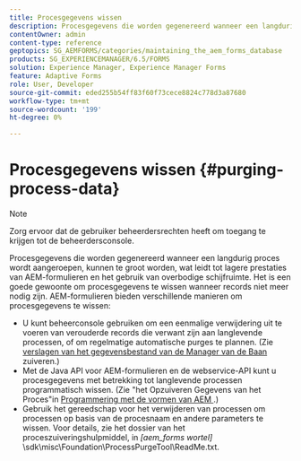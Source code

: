```yaml
---
title: Procesgegevens wissen
description: Procesgegevens die worden gegenereerd wanneer een langdurig proces wordt aangeroepen, kunnen te groot worden, wat leidt tot lagere prestaties van AEM-formulieren en het gebruik van overbodige schijfruimte. Zie hoe u procesgegevens kunt wissen.
contentOwner: admin
content-type: reference
geptopics: SG_AEMFORMS/categories/maintaining_the_aem_forms_database
products: SG_EXPERIENCEMANAGER/6.5/FORMS
solution: Experience Manager, Experience Manager Forms
feature: Adaptive Forms
role: User, Developer
source-git-commit: eded255b54ff83f60f73cece8824c778d3a87680
workflow-type: tm+mt
source-wordcount: '199'
ht-degree: 0%

---
```


# Procesgegevens wissen {#purging-process-data}

>[!NOTE]
> 
> Zorg ervoor dat de gebruiker beheerdersrechten heeft om toegang te krijgen tot de beheerdersconsole.

Procesgegevens die worden gegenereerd wanneer een langdurig proces wordt aangeroepen, kunnen te groot worden, wat leidt tot lagere prestaties van AEM-formulieren en het gebruik van overbodige schijfruimte. Het is een goede gewoonte om procesgegevens te wissen wanneer records niet meer nodig zijn. AEM-formulieren bieden verschillende manieren om procesgegevens te wissen:

* U kunt beheerconsole gebruiken om een eenmalige verwijdering uit te voeren van verouderde records die verwant zijn aan langlevende processen, of om regelmatige automatische purges te plannen. (Zie [ verslagen van het gegevensbestand van de Manager van de Baan ](/help/forms/using/admin-help/purge-records-job-manager-database.md#purge-records-from-the-job-manager-database) zuiveren.)
* Met de Java API voor AEM-formulieren en de webservice-API kunt u procesgegevens met betrekking tot langlevende processen programmatisch wissen. (Zie &quot;het Opzuiveren Gegevens van het Proces&quot;in [ Programmering met de vormen van AEM ](https://www.adobe.com/go/learn_aemforms_programming_63).)
* Gebruik het gereedschap voor het verwijderen van processen om processen op basis van de procesnaam en andere parameters te wissen. Voor details, zie het dossier van het proceszuiveringshulpmiddel, in *[aem_forms wortel]* \sdk\misc\Foundation\ProcessPurgeTool\ReadMe.txt.
